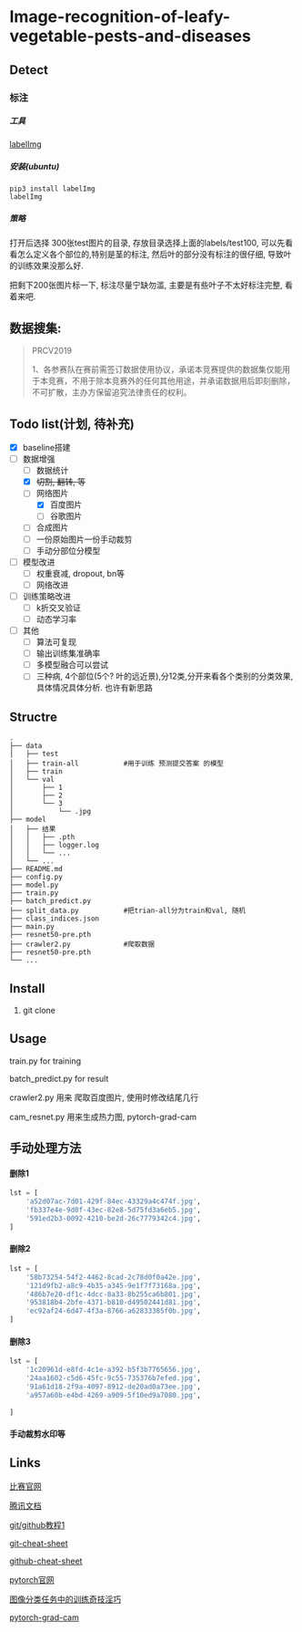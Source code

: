 # Image-recognition-of-leafy-vegetable-pests-and-diseases





## Detect



###  标注 

##### 工具

[labelImg](https://github.com/tzutalin/labelImg)

##### 安装(ubuntu)

```
pip3 install labelImg
labelImg
```

##### 策略

打开后选择 300张test图片的目录, 存放目录选择上面的labels/test100, 可以先看看怎么定义各个部位的,特别是茎的标注, 然后叶的部分没有标注的很仔细, 导致叶的训练效果没那么好. 

把剩下200张图片标一下, 标注尽量宁缺勿滥, 主要是有些叶子不太好标注完整, 看着来吧.

















## 数据搜集:



> PRCV2019
>
> 1、各参赛队在赛前需签订数据使用协议，承诺本竞赛提供的数据集仅能用于本竞赛，不用于除本竞赛外的任何其他用途，并承诺数据用后即刻删除，不可扩散，主办方保留追究法律责任的权利。









## Todo list(计划, 待补充)

- [x] baseline搭建
- [ ] 数据增强
  - [ ] 数据统计
  - [x] ~~切割, 翻转, 等~~
  - [ ] 网络图片
    - [x] 百度图片
    - [ ] 谷歌图片
  - [ ] 合成图片
  - [ ] 一份原始图片一份手动裁剪
  - [ ] 手动分部位分模型
- [ ] 模型改进
  - [ ] 权重衰减, dropout, bn等
  - [ ] 网络改进
- [ ] 训练策略改进
  - [ ] k折交叉验证
  - [ ] 动态学习率
- [ ] 其他
  - [ ] 算法可复现
  - [ ] 输出训练集准确率
  - [ ] 多模型融合可以尝试
  - [ ] 三种病, 4个部位(5个? 叶的远近景),分12类,分开来看各个类别的分类效果, 具体情况具体分析. 也许有新思路

## Structre

```
.
├── data
│   ├── test
│   ├── train-all			#用于训练 预测提交答案 的模型
│   ├── train
│   └── val
│       ├── 1
│       ├── 2
│       └── 3
│           └── .jpg
├── model
│   ├── 结果
│   │   ├── .pth
│   │   ├── logger.log
│   │   └── ...
│   └── ...
├── README.md
├── config.py
├── model.py
├── train.py
├── batch_predict.py
├── split_data.py  			#把trian-all分为train和val, 随机
├── class_indices.json
├── main.py
├── resnet50-pre.pth
├── crawler2.py 			#爬取数据
├── resnet50-pre.pth
└── ...
```

## Install

1. git clone

## Usage

train.py for training

batch_predict.py for result

crawler2.py 用来 爬取百度图片, 使用时修改结尾几行

cam_resnet.py 用来生成热力图, pytorch-grad-cam

## 手动处理方法

#### 删除1

```python
lst = [
    'a52d07ac-7d01-429f-84ec-43329a4c474f.jpg',
	'fb337e4e-9d0f-43ec-82e8-5d75fd3a6eb5.jpg',
	'591ed2b3-0092-4210-be2d-26c7779342c4.jpg',
]


```

#### 删除2

```python
lst = [
    '58b73254-54f2-4462-8cad-2c78d0f0a42e.jpg',
	'121d9fb2-a8c9-4b35-a345-9e1f7f73168a.jpg',
	'486b7e20-df1c-4dcc-8a33-8b255ca6b801.jpg',
	'953818b4-2bfe-4371-b810-d49502441d81.jpg',
	'ec92af24-6d47-4f3a-8766-a62833385f0b.jpg',
]

```



#### 删除3

```python
lst = [
    '1c20961d-e8fd-4c1e-a392-b5f3b7765656.jpg',
    '24aa1602-c5d6-45fc-9c55-735376b7efed.jpg',
    '91a61d18-2f9a-4097-8912-de20ad0a73ee.jpg',
    'a957a60b-e4bd-4269-a909-5f10ed9a7080.jpg',
    
]
```

#### 手动裁剪水印等




## Links

[比赛官网](https://challenge.xfyun.cn/topic/info?type=pests-diseases)

[腾讯文档](https://docs.qq.com/doc/DQ1FrUGFJeUxaTlhq)

[git/github教程1](https://www.liaoxuefeng.com/wiki/896043488029600/900375748016320)

[git-cheat-sheet](https://github.com/flyhigher139/Git-Cheat-Sheet)

[github-cheat-sheet](https://github.com/tiimgreen/github-cheat-sheet)

[pytorch官网](https://pytorch.org/)

[图像分类任务中的训练奇技淫巧](https://zhuanlan.zhihu.com/p/149789219)

[pytorch-grad-cam](https://github.com/jacobgil/pytorch-grad-cam)
